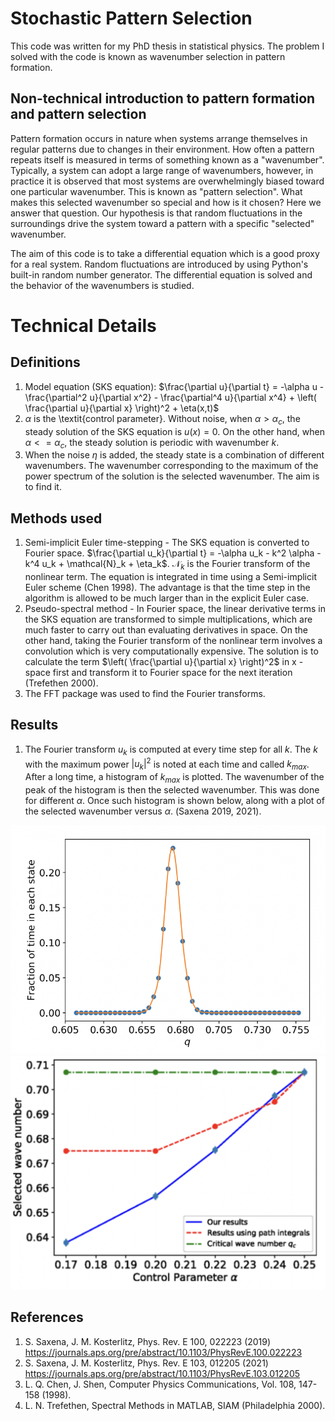 # Stochastic Pattern Selection

This code was written for my PhD thesis in statistical physics. The problem I solved with the code is known as wavenumber selection in pattern formation.

## Non-technical introduction to pattern formation and pattern selection
Pattern formation occurs in nature when systems arrange themselves in regular patterns due to changes in their environment.
How often a pattern repeats itself is measured in terms of something known as a "wavenumber". Typically, a system can adopt a large range of wavenumbers, however, in practice it is observed that most systems are overwhelmingly biased toward one particular wavenumber. This is known as "pattern selection". What makes this selected wavenumber so special and how is it chosen? Here we answer that question. Our hypothesis is that random fluctuations in the surroundings drive the system toward a pattern with a specific "selected" wavenumber.

The aim of this code is to take a differential equation which is a good proxy for a real system. Random fluctuations are introduced by using Python's built-in random number generator. The differential equation is solved and the behavior of the wavenumbers is studied.

# Technical Details
## Definitions
1. Model equation (SKS equation): $\frac{\partial u}{\partial t} = -\alpha u - \frac{\partial^2 u}{\partial x^2} - \frac{\partial^4 u}{\partial x^4} + \left( \frac{\partial u}{\partial x} \right)^2 + \eta(x,t)$
2. $\alpha$ is the \textit{control parameter}. Without noise, when $\alpha > \alpha_c$, the steady solution of the SKS equation is $u(x)=0$. On the other hand, when $\alpha <= \alpha_c$, the steady solution is periodic with wavenumber $k$. 
3. When the noise $\eta$ is added, the steady state is a combination of different wavenumbers. The wavenumber corresponding to the maximum of the power spectrum of the solution is the selected wavenumber. The aim is to find it.

## Methods used
1. Semi-implicit Euler time-stepping - The SKS equation is converted to Fourier space.
   $\frac{\partial u_k}{\partial t} = -\alpha u_k - k^2 \alpha - k^4 u_k + \mathcal{N}_k + \eta_k$.  $\mathcal{N}_k$ is the Fourier transform of the nonlinear term. The equation is integrated in time using a Semi-implicit Euler scheme (Chen 1998). The advantage is that the time step in the algorithm is allowed to be much larger than in the explicit Euler case.
2. Pseudo-spectral method - In Fourier space, the linear derivative terms in the SKS equation are transformed to simple multiplications, which are much faster to carry out than evaluating derivatives in space. On the other hand, taking the Fourier transform of the nonlinear term involves a convolution which is very computationally expensive. The solution is to calculate the term $\left( \frac{\partial u}{\partial x} \right)^2$ in x - space first and transform it to Fourier space for the next iteration (Trefethen 2000).
3. The FFT package was used to find the Fourier transforms.

## Results
1. The Fourier transform $u_k$ is computed at every time step for all $k$. The $k$ with the maximum power $|u_k|^2$ is noted at each time and called $k_{max}$. After a long time, a histogram of $k_{max}$ is plotted. The wavenumber of the peak of the histogram is then the selected wavenumber. This was done for different $\alpha$. Once such histogram is shown below, along with a plot of the selected wavenumber versus $\alpha$. (Saxena 2019, 2021).

![sks1](sks1.png)
![sks2](sks2.png)

## References
1. S. Saxena, J. M. Kosterlitz, Phys. Rev. E 100, 022223 (2019) https://journals.aps.org/pre/abstract/10.1103/PhysRevE.100.022223
2. S. Saxena, J. M. Kosterlitz, Phys. Rev. E 103, 012205 (2021) https://journals.aps.org/pre/abstract/10.1103/PhysRevE.103.012205
1. L. Q. Chen, J. Shen, Computer Physics Communications, Vol. 108, 147-158 (1998).
2. L. N. Trefethen, Spectral Methods in MATLAB, SIAM (Philadelphia 2000).
